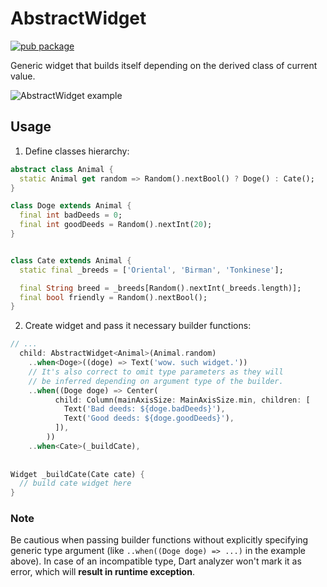 # AbstractWidget

[![pub package](https://img.shields.io/pub/v/abstract_widget.svg)](https://pub.dartlang.org/packages/abstract_widget)

Generic widget that builds itself depending on the derived class of current value.

![AbstractWidget example](https://thumbs.gfycat.com/DeadlyGiganticHog-small.gif)

## Usage

1. Define classes hierarchy:
```Dart
abstract class Animal {
  static Animal get random => Random().nextBool() ? Doge() : Cate();
}

class Doge extends Animal {
  final int badDeeds = 0;
  final int goodDeeds = Random().nextInt(20);
}


class Cate extends Animal {
  static final _breeds = ['Oriental', 'Birman', 'Tonkinese'];

  final String breed = _breeds[Random().nextInt(_breeds.length)];
  final bool friendly = Random().nextBool();
}

```
2. Create widget and pass it necessary builder functions:

```Dart
// ...
  child: AbstractWidget<Animal>(Animal.random)
    ..when<Doge>((doge) => Text('wow. such widget.'))
    // It's also correct to omit type parameters as they will 
    // be inferred depending on argument type of the builder.
    ..when((Doge doge) => Center(
          child: Column(mainAxisSize: MainAxisSize.min, children: [
            Text('Bad deeds: ${doge.badDeeds}'),
            Text('Good deeds: ${doge.goodDeeds}'),
          ]),
        ))
    ..when<Cate>(_buildCate),
  
  
Widget _buildCate(Cate cate) {
  // build cate widget here
}
```

### Note

Be cautious when passing builder functions without explicitly specifying generic type argument (like `..when((Doge doge) => ...)` in the example above). In case of an incompatible type, Dart analyzer won't mark it as error, which will **result in runtime exception**.
